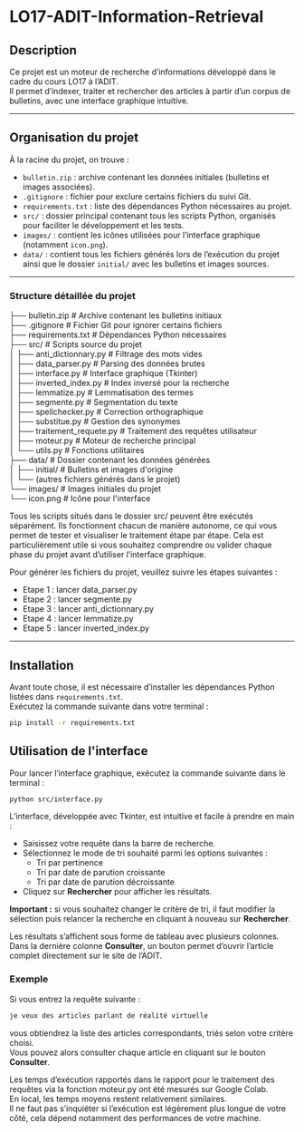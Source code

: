 # LO17-ADIT-Information-Retrieval

## Description

Ce projet est un moteur de recherche d’informations développé dans le cadre du cours LO17 à l’ADIT.  
Il permet d’indexer, traiter et rechercher des articles à partir d’un corpus de bulletins, avec une interface graphique intuitive.

---

## Organisation du projet

À la racine du projet, on trouve :

- `bulletin.zip` : archive contenant les données initiales (bulletins et images associées).
- `.gitignore` : fichier pour exclure certains fichiers du suivi Git.
- `requirements.txt` : liste des dépendances Python nécessaires au projet.
- `src/` : dossier principal contenant tous les scripts Python, organisés pour faciliter le développement et les tests.
- `images/` : contient les icônes utilisées pour l’interface graphique (notamment `icon.png`).
- `data/` : contient tous les fichiers générés lors de l’exécution du projet ainsi que le dossier `initial/` avec les bulletins et images sources.

---

### Structure détaillée du projet

├── bulletin.zip # Archive contenant les bulletins initiaux  
├── .gitignore # Fichier Git pour ignorer certains fichiers  
├── requirements.txt # Dépendances Python nécessaires  
├── src/ # Scripts source du projet  
│ ├── anti_dictionnary.py # Filtrage des mots vides  
│ ├── data_parser.py # Parsing des données brutes  
│ ├── interface.py # Interface graphique (Tkinter)  
│ ├── inverted_index.py # Index inversé pour la recherche  
│ ├── lemmatize.py # Lemmatisation des termes  
│ ├── segmente.py # Segmentation du texte  
│ ├── spellchecker.py # Correction orthographique  
│ ├── substitue.py # Gestion des synonymes  
│ ├── traitement_requete.py # Traitement des requêtes utilisateur  
│ ├── moteur.py # Moteur de recherche principal  
│ └── utils.py # Fonctions utilitaires  
├── data/ # Dossier contenant les données générées  
│ ├── initial/ # Bulletins et images d'origine  
│ └── (autres fichiers générés dans le projet)  
└── images/ # Images initiales du projet  
└── icon.png # Icône pour l'interface   

Tous les scripts situés dans le dossier src/ peuvent être exécutés séparément.
Ils fonctionnent chacun de manière autonome, ce qui vous permet de tester et visualiser le traitement étape par étape.
Cela est particulièrement utile si vous souhaitez comprendre ou valider chaque phase du projet avant d’utiliser l’interface graphique.   

Pour générer les fichiers du projet, veuillez suivre les étapes suivantes :
- Etape 1 : lancer data_parser.py
- Etape 2 : lancer segmente.py
- Etape 3 : lancer anti_dictionnary.py
- Etape 4 : lancer lemmatize.py
- Etape 5 : lancer inverted_index.py
---

## Installation

Avant toute chose, il est nécessaire d’installer les dépendances Python listées dans `requirements.txt`.  
Exécutez la commande suivante dans votre terminal :

```bash
pip install -r requirements.txt

```

## Utilisation de l'interface

Pour lancer l’interface graphique, exécutez la commande suivante dans le terminal :

```bash
python src/interface.py
```

L’interface, développée avec Tkinter, est intuitive et facile à prendre en main :

- Saisissez votre requête dans la barre de recherche.
- Sélectionnez le mode de tri souhaité parmi les options suivantes :  
  - Tri par pertinence  
  - Tri par date de parution croissante  
  - Tri par date de parution décroissante  
- Cliquez sur **Rechercher** pour afficher les résultats.

**Important :** si vous souhaitez changer le critère de tri, il faut modifier la sélection puis relancer la recherche en cliquant à nouveau sur **Rechercher**.

Les résultats s’affichent sous forme de tableau avec plusieurs colonnes.  
Dans la dernière colonne **Consulter**, un bouton permet d’ouvrir l’article complet directement sur le site de l’ADIT.


### Exemple

Si vous entrez la requête suivante :
```bash
je veux des articles parlant de réalité virtuelle
```
vous obtiendrez la liste des articles correspondants, triés selon votre critère choisi.  
Vous pouvez alors consulter chaque article en cliquant sur le bouton **Consulter**.  

Les temps d’exécution rapportés dans le rapport pour le traitement des requêtes via la fonction moteur.py ont été mesurés sur Google Colab.  
En local, les temps moyens restent relativement similaires.  
Il ne faut pas s’inquiéter si l’exécution est légèrement plus longue de votre côté, cela dépend notamment des performances de votre machine.

